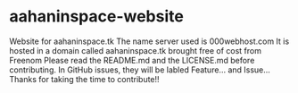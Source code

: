 # aahaninspace-website
Website for aahaninspace.tk
The name server used is 000webhost.com 
It is hosted in a domain called aahaninspace.tk brought free of cost from Freenom
Please read the README.md and the LICENSE.md before contributing.
In GitHub issues, they will be labled Feature... and Issue...
Thanks for taking the time to contribute!!
